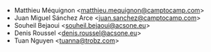 - Matthieu Méquignon \<<matthieu.mequignon@camptocamp.com>\>
- Juan Miguel Sánchez Arce \<<juan.sanchez@camptocamp.com>\>
- Souheil Bejaoui \<<souheil.bejaoui@acsone.eu>\>
- Denis Roussel \<<denis.roussel@acsone.eu>\>
- Tuan Nguyen \<<tuanna@trobz.com>\>
